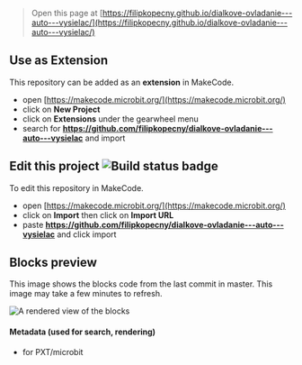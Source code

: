 
> Open this page at [https://filipkopecny.github.io/dialkove-ovladanie---auto---vysielac/](https://filipkopecny.github.io/dialkove-ovladanie---auto---vysielac/)

## Use as Extension

This repository can be added as an **extension** in MakeCode.

* open [https://makecode.microbit.org/](https://makecode.microbit.org/)
* click on **New Project**
* click on **Extensions** under the gearwheel menu
* search for **https://github.com/filipkopecny/dialkove-ovladanie---auto---vysielac** and import

## Edit this project ![Build status badge](https://github.com/filipkopecny/dialkove-ovladanie---auto---vysielac/workflows/MakeCode/badge.svg)

To edit this repository in MakeCode.

* open [https://makecode.microbit.org/](https://makecode.microbit.org/)
* click on **Import** then click on **Import URL**
* paste **https://github.com/filipkopecny/dialkove-ovladanie---auto---vysielac** and click import

## Blocks preview

This image shows the blocks code from the last commit in master.
This image may take a few minutes to refresh.

![A rendered view of the blocks](https://github.com/filipkopecny/dialkove-ovladanie---auto---vysielac/raw/master/.github/makecode/blocks.png)

#### Metadata (used for search, rendering)

* for PXT/microbit
<script src="https://makecode.com/gh-pages-embed.js"></script><script>makeCodeRender("{{ site.makecode.home_url }}", "{{ site.github.owner_name }}/{{ site.github.repository_name }}");</script>
